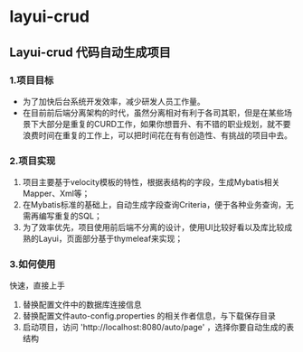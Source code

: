 # layui-crud

## Layui-crud 代码自动生成项目

### 1.项目目标

- 为了加快后台系统开发效率，减少研发人员工作量。
- 在目前前后端分离架构的时代，虽然分离相对有利于各司其职，但是在某些场景下大部分是重复的CURD工作，如果你想晋升、有不错的职业规划，就不要浪费时间在重复的工作上，可以把时间花在有有创造性、有挑战的项目中去。

### 2.项目实现

1. 项目主要基于velocity模板的特性，根据表结构的字段，生成Mybatis相关Mapper、Xml等；
2. 在Mybatis标准的基础上，自动生成字段查询Criteria，便于各种业务查询，无需再编写重复的SQL；
3. 为了效率优先，项目使用前后端不分离的设计，使用UI比较好看以及库比较成熟的Layui，页面部分基于thymeleaf来实现；

### 3.如何使用

快速，直接上手

1. 替换配置文件中的数据库连接信息
2. 替换配置文件auto-config.properties 的相关作者信息，与下载保存目录
3. 启动项目，访问 'http://localhost:8080/auto/page' ，选择你要自动生成的表结构